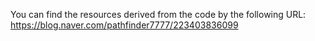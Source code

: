 You can find the resources derived from the code by the following URL:
https://blog.naver.com/pathfinder7777/223403836099
